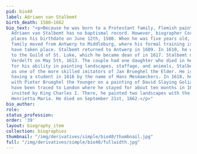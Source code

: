 ```yaml
---
pid: bio40
label: Adriaen van Stalbemt
birth_death: 1580–1662
bio_text: "<p>Because he was born to a Protestant family, Flemish painter and printmaker
  Adriaen van Stalbemt has no baptismal record. However, biographer Cornelius de Bie
  places his birthdate on June 12th, 1580. When he was five years old, Stalbemt’s
  family moved from Antwerp to Middleburg, where his formal training is believed to
  have taken place. Stalbemt returned to Antwerp in 1609. In 1610, he was admitted
  to the Guild of St. Luke, which he became dean of in 1617. Stalbemt married Barbara
  Verdelft on May 5th, 1613. The couple had one daughter who died in her youth. </p><p>Known
  for his ability in painting landscapes, staffage, and animals, Stalbemt is regarded
  as one of the more skilled imitators of Jan Brueghel the Elder. He is recorded as
  having a student in 1616 by the name of Hans Mesmaeckers. In 1618, he collaborated
  with Pieter Brueghel the Younger on a painting of David Slaying Goliath. His movements
  have been traced to London where he stayed for about ten months in 1633 after being
  invited by King Charles I. There, he painted two landscapes with the king and Queen
  Henrietta Maria. He died on September 21st, 1662.</p>"
bio_author:
role:
status_profession:
order: '39'
layout: biography_item
collection: biographies
thumbnail: "/img/derivatives/simple/bio40/thumbnail.jpg"
full: "/img/derivatives/simple/bio40/fullwidth.jpg"
---
```


